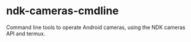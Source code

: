 # ndk-cameras-cmdline
Command line tools to operate Android cameras, using the NDK cameras API and termux.
